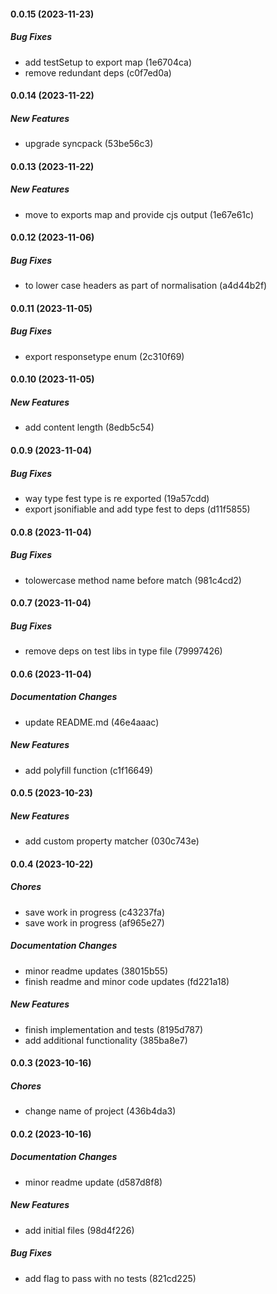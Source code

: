 #### 0.0.15 (2023-11-23)

##### Bug Fixes

*  add testSetup to export map (1e6704ca)
*  remove redundant deps (c0f7ed0a)

#### 0.0.14 (2023-11-22)

##### New Features

*  upgrade syncpack (53be56c3)

#### 0.0.13 (2023-11-22)

##### New Features

*  move to exports map and provide cjs output (1e67e61c)

#### 0.0.12 (2023-11-06)

##### Bug Fixes

*  to lower case headers as part of normalisation (a4d44b2f)

#### 0.0.11 (2023-11-05)

##### Bug Fixes

*  export responsetype enum (2c310f69)

#### 0.0.10 (2023-11-05)

##### New Features

*  add content length (8edb5c54)

#### 0.0.9 (2023-11-04)

##### Bug Fixes

*  way type fest type is re exported (19a57cdd)
*  export jsonifiable and add type fest to deps (d11f5855)

#### 0.0.8 (2023-11-04)

##### Bug Fixes

*  tolowercase method name before match (981c4cd2)

#### 0.0.7 (2023-11-04)

##### Bug Fixes

*  remove deps on test libs in type file (79997426)

#### 0.0.6 (2023-11-04)

##### Documentation Changes

*  update README.md (46e4aaac)

##### New Features

*  add polyfill function (c1f16649)

#### 0.0.5 (2023-10-23)

##### New Features

*  add custom property matcher (030c743e)

#### 0.0.4 (2023-10-22)

##### Chores

*  save work in progress (c43237fa)
*  save work in progress (af965e27)

##### Documentation Changes

*  minor readme updates (38015b55)
*  finish readme and minor code updates (fd221a18)

##### New Features

*  finish implementation and tests (8195d787)
*  add additional functionality (385ba8e7)

#### 0.0.3 (2023-10-16)

##### Chores

*  change name of project (436b4da3)

#### 0.0.2 (2023-10-16)

##### Documentation Changes

*  minor readme update (d587d8f8)

##### New Features

*  add initial files (98d4f226)

##### Bug Fixes

*  add flag to pass with no tests (821cd225)

